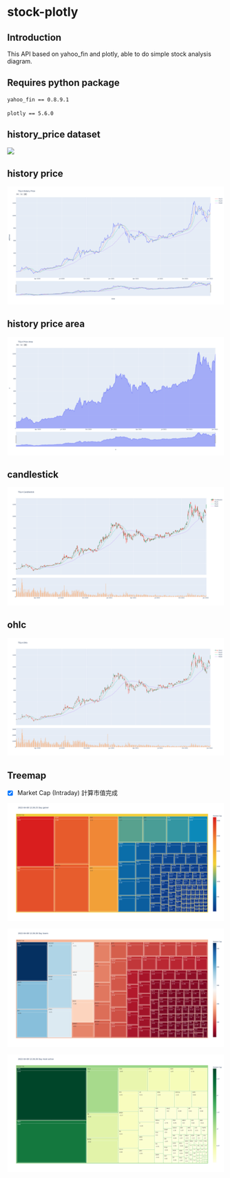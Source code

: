 # stock-plotly

## Introduction

This API based on yahoo_fin and plotly, able to do simple stock analysis diagram.

## Requires python package
```
yahoo_fin == 0.8.9.1

plotly == 5.6.0
```

## history_price dataset

![](https://i.imgur.com/wy5l53p.jpg)

## history price
![](https://github.com/Hotshot824/stock-plotly/blob/main/img/TSLA%20History%20Price.png?raw=true)

## history price area
![](https://github.com/Hotshot824/stock-plotly/blob/main/img/TSLA%20Price%20Area.png?raw=true)

## candlestick
![](https://github.com/Hotshot824/stock-plotly/blob/main/img/TSLA%20Candlestick.png?raw=true)

## ohlc
![](https://github.com/Hotshot824/stock-plotly/blob/main/img/TSLA%20Ohlc.png?raw=true)

## Treemap 

- [x] Market Cap (Intraday) 計算市值完成

![](https://github.com/Hotshot824/stock-plotly/blob/main/img/Day%20gainer.png?raw=true)

![](https://github.com/Hotshot824/stock-plotly/blob/main/img/Day%20losers.png?raw=true)

![](https://github.com/Hotshot824/stock-plotly/blob/main/img/Day%20most%20active.png?raw=true)